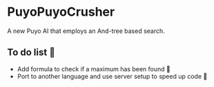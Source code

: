 # PuyoPuyoCrusher
 A new Puyo AI that employs an And-tree based search. 


## To do list :rocket:

- Add formula to check if a maximum has been found :arrows_counterclockwise:
- Port to another language and use server setup to speed up code :arrows_counterclockwise:
